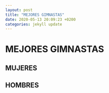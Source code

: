 ```yaml
---
layout: post
title: "MEJORES GIMNASTAS"
date: 2020-05-13 20:09:23 +0200
categories: jekyll update
---
```


# MEJORES GIMNASTAS

## MUJERES

## HOMBRES
